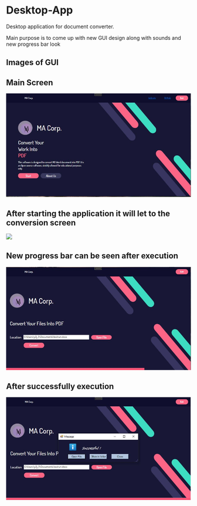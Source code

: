 # Desktop-App
Desktop application for document converter.

Main purpose is to come up with new GUI design along with sounds and new progress bar look


## Images of GUI

## Main Screen

![](Images/Main.JPG)


## After starting the application it will let to the conversion screen


![](Images/page.JPG)



## New progress bar can be seen after execution

![](Images/progressbar.JPG)




## After successfully execution

![](Images/final.JPG)